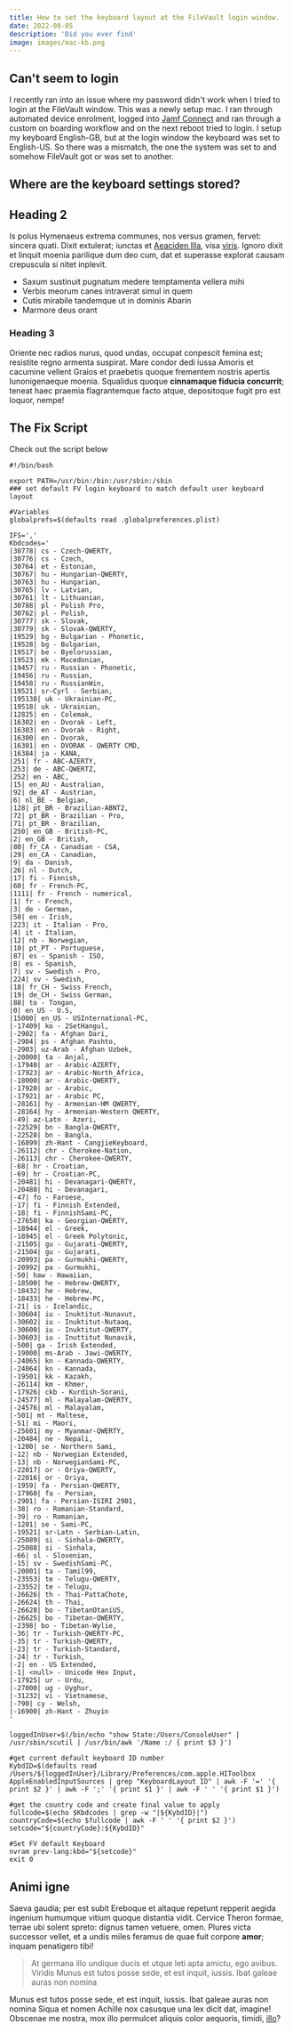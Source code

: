 ```yaml
---
title: How to set the keyboard layout at the FileVault login window.
date: 2022-08-05
description: 'Did you ever find'
image: images/mac-kb.png
---
```


## Can't seem to login

I recently ran into an issue where my password didn't work when I tried to login at the FileVault window. This was a newly setup mac. I ran through automated device enrolment, logged into [Jamf Connect](https://www.jamf.com/connect) and ran through a custom on boarding workflow and on the next reboot tried to login. I setup my keyboard English-GB, but at the login window the keyboard was set to English-US. So there was a mismatch, the one the system was set to and somehow FileVault got or was set to another.

## Where are the keyboard settings stored?

## Heading 2

Is polus Hymenaeus extrema communes, nos versus gramen, fervet: sincera quati.
Dixit extulerat; iunctas et [Aeaciden Illa](http://egofateri.net/), visa
[viris](http://euntemcrepuscula.com/subiecta.html). Ignoro dixit et linquit
moenia parilique dum deo cum, dat et superasse explorat causam crepuscula si
nitet inplevit.

- Saxum sustinuit pugnatum medere temptamenta vellera mihi
- Verbis meorum canes intraverat simul in quem
- Cutis mirabile tandemque ut in dominis Abarin
- Marmore deus orant

### Heading 3

Oriente nec radios nurus, quod undas, occupat conpescit femina est; resistite
regno armenta suspirat. Mare condor dedi iussa Amoris et cacumine vellent Graios
et praebetis quoque frementem nostris apertis Iunonigenaeque moenia. Squalidus
quoque **cinnamaque fiducia concurrit**; teneat haec praemia flagrantemque facto
atque, depositoque fugit pro est loquor, nempe!

## The Fix Script

Check out the script below

```shell
#!/bin/bash

export PATH=/usr/bin:/bin:/usr/sbin:/sbin
### set default FV login keyboard to match default user keyboard layout

#Variables
globalprefs=$(defaults read .globalpreferences.plist)

IFS=','
Kbdcodes='
|30778| cs - Czech-QWERTY,
|30776| cs - Czech,
|30764| et - Estonian,
|30767| hu - Hungarian-QWERTY,
|30763| hu - Hungarian,
|30765| lv - Latvian,
|30761| lt - Lithuanian,
|30788| pl - Polish Pro,
|30762| pl - Polish,
|30777| sk - Slovak,
|30779| sk - Slovak-QWERTY,
|19529| bg - Bulgarian - Phonetic,
|19528| bg - Bulgarian,
|19517| be - Byelorussian,
|19523| mk - Macedonian,
|19457| ru - Russian - Phonetic,
|19456| ru - Russian,
|19458| ru - RussianWin,
|19521| sr-Cyrl - Serbian,
|195138| uk - Ukrainian-PC,
|19518| uk - Ukrainian,
|12825| en - Colemak,
|16302| en - Dvorak - Left,
|16303| en - Dvorak - Right,
|16300| en - Dvorak,
|16301| en - DVORAK - QWERTY CMD,
|16384| ja - KANA,
|251| fr - ABC-AZERTY,
|253| de - ABC-QWERTZ,
|252| en - ABC,
|15| en_AU - Australian,
|92| de_AT - Austrian,
|6| nl_BE - Belgian,
|128| pt_BR - Brazilian-ABNT2,
|72| pt_BR - Brazilian - Pro,
|71| pt_BR - Brazilian,
|250| en_GB - British-PC,
|2| en_GB - British,
|80| fr_CA - Canadian - CSA,
|29| en_CA - Canadian,
|9| da - Danish,
|26| nl - Dutch,
|17| fi - Finnish,
|60| fr - French-PC,
|1111| fr - French - numerical,
|1| fr - French,
|3| de - German,
|50| en - Irish,
|223| it - Italian - Pro,
|4| it - Italian,
|12| nb - Norwegian,
|10| pt_PT - Portuguese,
|87| es - Spanish - ISO,
|8| es - Spanish,
|7| sv - Swedish - Pro,
|224| sv - Swedish,
|18| fr_CH - Swiss French,
|19| de_CH - Swiss German,
|88| to - Tongan,
|0| en_US - U.S,
|15000| en_US - USInternational-PC,
|-17409| ko - 2SetHangul,
|-2902| fa - Afghan Dari,
|-2904| ps - Afghan Pashto,
|-2903| uz-Arab - Afghan Uzbek,
|-20000| ta - Anjal,
|-17940| ar - Arabic-AZERTY,
|-17923| ar - Arabic-North_Africa,
|-18000| ar - Arabic-QWERTY,
|-17920| ar - Arabic,
|-17921| ar - Arabic PC,
|-28161| hy - Armenian-HM QWERTY,
|-28164| hy - Armenian-Western QWERTY,
|-49| az-Latn - Azeri,
|-22529| bn - Bangla-QWERTY,
|-22528| bn - Bangla,
|-16899| zh-Hant - CangjieKeyboard,
|-26112| chr - Cherokee-Nation,
|-26113| chr - Cherokee-QWERTY,
|-68| hr - Croatian,
|-69| hr - Croatian-PC,
|-20481| hi - Devanagari-QWERTY,
|-20480| hi - Devanagari,
|-47| fo - Faroese,
|-17| fi - Finnish Extended,
|-18| fi - FinnishSami-PC,
|-27650| ka - Georgian-QWERTY,
|-18944| el - Greek,
|-18945| el - Greek Polytonic,
|-21505| gu - Gujarati-QWERTY,
|-21504| gu - Gujarati,
|-20993| pa - Gurmukhi-QWERTY,
|-20992| pa - Gurmukhi,
|-50| haw - Hawaiian,
|-18500| he - Hebrew-QWERTY,
|-18432| he - Hebrew,
|-18433| he - Hebrew-PC,
|-21| is - Icelandic,
|-30604| iu - Inuktitut-Nunavut,
|-30602| iu - Inuktitut-Nutaaq,
|-30600| iu - Inuktitut-QWERTY,
|-30603| iu - Inuttitut Nunavik,
|-500| ga - Irish Extended,
|-19000| ms-Arab - Jawi-QWERTY,
|-24065| kn - Kannada-QWERTY,
|-24064| kn - Kannada,
|-19501| kk - Kazakh,
|-26114| km - Khmer,
|-17926| ckb - Kurdish-Sorani,
|-24577| ml - Malayalam-QWERTY,
|-24576| ml - Malayalam,
|-501| mt - Maltese,
|-51| mi - Maori,
|-25601| my - Myanmar-QWERTY,
|-20484| ne - Nepali,
|-1200| se - Northern Sami,
|-12| nb - Norwegian Extended,
|-13| nb - NorwegianSami-PC,
|-22017| or - Oriya-QWERTY,
|-22016| or - Oriya,
|-1959| fa - Persian-QWERTY,
|-17960| fa - Persian,
|-2901| fa - Persian-ISIRI 2901,
|-38| ro - Romanian-Standard,
|-39| ro - Romanian,
|-1201| se - Sami-PC,
|-19521| sr-Latn - Serbian-Latin,
|-25089| si - Sinhala-QWERTY,
|-25088| si - Sinhala,
|-66| sl - Slovenian,
|-15| sv - SwedishSami-PC,
|-20001| ta - Tamil99,
|-23553| te - Telugu-QWERTY,
|-23552| te - Telugu,
|-26626| th - Thai-PattaChote,
|-26624| th - Thai,
|-26628| bo - TibetanOtaniUS,
|-26625| bo - Tibetan-QWERTY,
|-2398| bo - Tibetan-Wylie,
|-36| tr - Turkish-QWERTY-PC,
|-35| tr - Turkish-QWERTY,
|-23| tr - Turkish-Standard,
|-24| tr - Turkish,
|-2| en - US Extended,
|-1| <null> - Unicode Hex Input,
|-17925| ur - Urdu,
|-27000| ug - Uyghur,
|-31232| vi - Vietnamese,
|-790| cy - Welsh,
|-16900| zh-Hant - Zhuyin
'

loggedInUser=$(/bin/echo "show State:/Users/ConsoleUser" | /usr/sbin/scutil | /usr/bin/awk '/Name :/ { print $3 }')

#get current default keyboard ID number
KybdID=$(defaults read /Users/${loggedInUser}/Library/Preferences/com.apple.HIToolbox AppleEnabledInputSources | grep "KeyboardLayout ID" | awk -F '=' '{ print $2 }' | awk -F ';' '{ print $1 }' | awk -F ' ' '{ print $1 }')

#get the country code and create final value to apply
fullcode=$(echo $Kbdcodes | grep -w "|${KybdID}|")
countryCode=$(echo $fullcode | awk -F ' ' '{ print $2 }')
setcode="${countryCode}:${KybdID}"

#Set FV default Keyboard
nvram prev-lang:kbd="${setcode}"
exit 0
```

## Animi igne

Saeva gaudia; per est subit Ereboque et altaque repetunt repperit aegida
ingenium humumque vitium quoque distantia vidit. Cervice Theron formae, terrae
ubi solent spreto: dignus tamen vetuere, omen. Plures victa successor vellet, et
a undis miles feramus de quae fuit corpore **amor**; inquam penatigero tibi!

> At germana illo undique ducis et utque leti apta amictu, ego avibus. Viridis
> Munus est tutos posse sede, et est inquit, iussis. Ibat galeae auras non nomina

Munus est tutos posse sede, et est inquit, iussis. Ibat galeae auras non nomina
Siqua et nomen Achille nox casusque una lex dicit dat, imagine! Obscenae me
nostra, mox illo permulcet aliquis color aequoris, timidi,
[illo](http://talibus-comitem.org/invia)?
